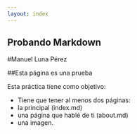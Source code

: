 ```yaml
---
layout: index
---
```


Probando Markdown
---------------
#Manuel Luna Pérez

##Esta página es una prueba

Esta práctica tiene como objetivo:

 - Tiene que tener al menos dos páginas:
  - la principal (index.md)
  - una página que hablé de ti (about.md)
  - una imagen.


